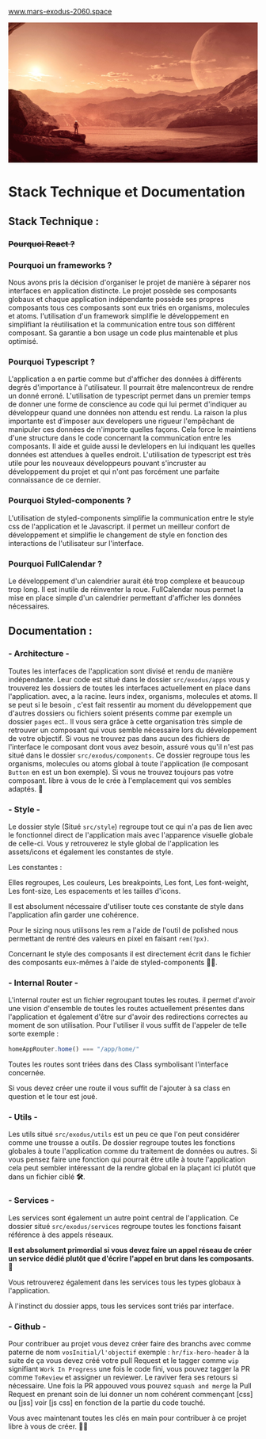 www.mars-exodus-2060.space

![Alt text](src/styles/assets/pics/hero/hero_7.jpg?raw=true "Title")

# Stack Technique et Documentation

## Stack Technique :

### ~~Pourquoi React ?~~

### Pourquoi un frameworks ?

Nous avons pris la décision d'organiser le projet de manière à séparer nos interfaces en application distincte. Le projet possède ses composants globaux et chaque application indépendante possède ses propres composants tous ces composants sont eux triés en organisms, molecules et atoms. l'utilisation d'un framework simplifie le développement en simplifiant la réutilisation et la communication entre tous son différent composant. Sa garantie a bon usage un code plus maintenable et plus optimisé. 

### Pourquoi Typescript ?

L'application a en partie comme but d'afficher des données à différents degrés d'importance à l'utilisateur. Il pourrait être malencontreux de rendre un donné erroné. L'utilisation de typescript permet dans un premier temps de donner une forme de conscience au code qui lui permet d'indiquer au développeur quand une données non attendu est rendu. La raison la plus importante est d'imposer aux developers une rigueur l'empêchant de manipuler ces données de n'importe quelles façons. Cela force le maintiens d'une structure dans le code concernant la communication entre les composants. Il aide et guide aussi le devlelopers en lui indiquant les quelles données est attendues à quelles endroit. L'utilisation de typescript est très utile pour les nouveaux développeurs pouvant s'incruster au développement du projet et qui n'ont pas forcément une parfaite connaissance de ce dernier.

### Pourquoi Styled-components ?

L'utilisation de styled-components simplifie la communication entre le style css de l'application et le Javascript. il permet un meilleur confort de développement et simplifie le changement de style en fonction des interactions de l'utilisateur sur l'interface.

### Pourquoi FullCalendar ?

Le développement d'un calendrier aurait été trop complexe et beaucoup trop long. Il est inutile de réinventer la roue. FullCalendar nous permet la mise en place simple d'un calendrier permettant d'afficher les données nécessaires.

## Documentation :

### - Architecture -

Toutes les interfaces de l'application sont divisé et rendu de manière indépendante. Leur code est situé dans le dossier `src/exodus/apps` vous y trouverez les dossiers de toutes les interfaces actuellement en place dans l'application. avec, a la racine. leurs index, organisms, molecules et atoms. Il se peut si le besoin , c'est fait ressentir au moment du développement que d'autres dossiers ou fichiers soient présents comme par exemple un dossier `pages` ect.. Il vous sera grâce à cette organisation très simple de retrouver un composant qui vous semble nécessaire lors du développement de votre objectif. Si vous ne trouvez pas dans aucun des fichiers de l'interface le composant dont vous avez besoin, assuré vous qu'il n'est pas situé dans le dossier `src/exodus/components`. Ce dossier regroupe tous les organisms, molecules ou atoms global à toute l'application (le composant `Button` en est un bon exemple). Si vous ne trouvez toujours pas votre composant. libre à vous de le crée à l'emplacement qui vos sembles adaptés. 🥳

### - Style -

Le dossier style (Situé `src/style`) regroupe tout ce qui n'a pas de lien avec le fonctionnel direct de l'application mais avec l'apparence visuelle globale de celle-ci. Vous y retrouverez le style global de l'application les assets/icons et également les constantes de style. 

Les constantes : 

Elles regroupes, Les couleurs, Les breakpoints, Les font, Les font-weight, Les font-size, Les espacements et les tailles d'icons. 

Il est absolument nécessaire d'utiliser toute ces constante de style dans l'application afin garder une cohérence. 

Pour le sizing nous utilisons les rem a l'aide de l'outil de polished nous permettant de rentré des valeurs en pixel en faisant `rem(?px)`.

Concernant le style des composants il est directement écrit dans le fichier des composants eux-mêmes à l'aide de styled-components 💅✨.

### - Internal Router -

L'internal router est un fichier regroupant toutes les routes. il permet d'avoir une vision d'ensemble de toutes les routes actuellement présentes dans l'application et également d'être sur d'avoir des redirections correctes au moment de son utilisation. Pour l'utiliser il vous suffit de l'appeler de telle sorte exemple : 

```jsx
homeAppRouter.home() === "/app/home/"
```

Toutes les routes sont triées dans des Class symbolisant l'interface concernée.

Si vous devez créer une route il vous suffit de l'ajouter à sa class en question et le tour est joué.  

### - Utils -

Les utils situé `src/exodus/utils` est un peu ce que l'on peut considérer comme une trousse a outils. De dossier regroupe toutes les fonctions globales à toute l'application comme du traitement de données ou autres. Si vous pensez faire une fonction qui pourrait être utile à toute l'application cela peut sembler intéressant de la rendre global en la plaçant ici plutôt que dans un fichier ciblé **🛠**. 

### - Services -

Les services sont également un autre point central de l'application. Ce dossier situé `src/exodus/services` regroupe toutes les fonctions faisant référence à des appels réseaux. 

**Il est absolument primordial si vous devez faire un appel réseau de créer un service dédié plutôt que d'écrire l'appel en brut dans les composants.👺** 

Vous retrouverez également dans les services tous les types globaux à l'application.

À l'instinct du dossier apps, tous les services sont triés par interface.

### - Github -

Pour contribuer au projet vous devez créer faire des branchs avec comme paterne de nom `vosInitial/l'objectif` exemple : `hr/fix-hero-header` à la suite de ça vous devez créé votre pull Request et le tagger comme `wip` signifiant `Work In Progress` une fois le code fini, vous pouvez tagger la PR comme `ToReview` et assigner un reviewer. Le raviver fera ses retours si nécessaire. Une fois la PR appouved vous pouvez `squash and merge` la Pull Request en prenant soin de lui donner un nom cohérent commençant [css] ou [jss] voir [js css] en fonction de la partie du code touché. 

Vous avec maintenant toutes les clés en main pour contribuer à ce projet libre à vous de créer. 👨‍🎨
